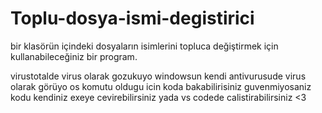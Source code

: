 # Toplu-dosya-ismi-degistirici
bir klasörün içindeki dosyaların isimlerini topluca değiştirmek için kullanabileceğiniz bir program.

virustotalde virus olarak gozukuyo windowsun kendi antivurusude virus olarak görüyo os komutu oldugu icin koda bakabilirisiniz guvenmiyosaniz kodu kendiniz exeye cevirebilirsiniz yada vs codede calistirabilirsiniz <3

